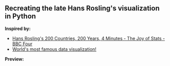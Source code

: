 ## Recreating the late Hans Rosling's visualization in Python

**Inspired by:** 

* [Hans Rosling's 200 Countries, 200 Years, 4 Minutes - The Joy of Stats - BBC Four](https://www.youtube.com/watch?v=jbkSRLYSojo)
* [World's most famous data visualization!](https://www.youtube.com/watch?v=oYVLxaxn3Dg)

**Preview:**
[](https://github.com/evil-in/Hans-Rosling-viz/blob/master/life_exp_vs_GDP_per_capita.png)

